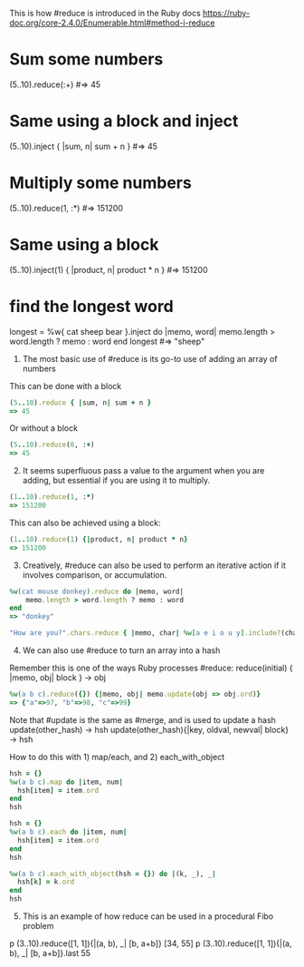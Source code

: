 This is how #reduce is introduced in the Ruby docs
https://ruby-doc.org/core-2.4.0/Enumerable.html#method-i-reduce

# Sum some numbers
(5..10).reduce(:+)                             #=> 45
# Same using a block and inject
(5..10).inject { |sum, n| sum + n }            #=> 45
# Multiply some numbers
(5..10).reduce(1, :*)                          #=> 151200
# Same using a block
(5..10).inject(1) { |product, n| product * n } #=> 151200
# find the longest word
longest = %w{ cat sheep bear }.inject do |memo, word|
   memo.length > word.length ? memo : word
end
longest                                        #=> "sheep"

1. The most basic use of #reduce is its go-to use of adding an array of numbers

This can be done with a block
```ruby
(5..10).reduce { |sum, n| sum + n }
=> 45
```

Or without a block
```ruby
(5..10).reduce(0, :+)
=> 45
```

2. It seems superfluous pass a value to the argument when you are adding, but essential if you are using it to multiply. 

```ruby
(1..10).reduce(1, :*)
=> 151200
```
This can also be achieved using a block:
```ruby
(1..10).reduce(1) {|product, n| product * n}
=> 151200
```

3. Creatively, #reduce can also be used to perform an iterative action if it involves comparison, or accumulation. 

```ruby
%w(cat mouse donkey).reduce do |memo, word| 
    memo.length > word.length ? memo : word
end
=> "donkey"
```

```ruby
"How are you?".chars.reduce { |memo, char| %w[a e i o u y].include?(char) ? memo + char * 5 : memo + char }
```

4. We can also use #reduce to turn an array into a hash

Remember this is one of the ways Ruby processes #reduce:
reduce(initial) { |memo, obj| block } → obj

```ruby
%w(a b c).reduce({}) {|memo, obj| memo.update(obj => obj.ord)}
=> {"a"=>97, "b"=>98, "c"=>99}
```
Note that #update is the same as #merge, and is used to update a hash
update(other_hash) → hsh
update(other_hash){|key, oldval, newval| block} → hsh

How to do this with 1) map/each, and 2) each_with_object

```ruby
hsh = {}
%w(a b c).map do |item, num|
  hsh[item] = item.ord
end
hsh
```

```ruby
hsh = {}
%w(a b c).each do |item, num|
  hsh[item] = item.ord
end
hsh
```

```ruby
%w(a b c).each_with_object(hsh = {}) do |(k, _), _|
  hsh[k] = k.ord
end
hsh
```

5. This is an example of how reduce can be used in a procedural Fibo problem

p (3..10).reduce([1, 1]){|(a, b), _| [b, a+b]}
[34, 55]
p (3..10).reduce([1, 1]){|(a, b), _| [b, a+b]}.last
55
